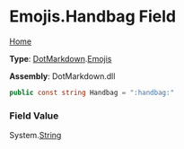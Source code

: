 # Emojis\.Handbag Field

[Home](../../../README.md)

**Type**: [DotMarkdown](../../README.md)\.[Emojis](../README.md)

**Assembly**: DotMarkdown\.dll

```csharp
public const string Handbag = ":handbag:"
```

### Field Value

System\.[String](https://docs.microsoft.com/en-us/dotnet/api/system.string)